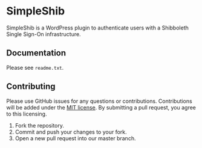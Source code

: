 # SimpleShib

SimpleShib is a WordPress plugin to authenticate users with a Shibboleth Single Sign-On infrastructure.

## Documentation

Please see `readme.txt`.

## Contributing

Please use GitHub issues for any questions or contributions. Contributions will be added under the [MIT license](https://choosealicense.com/licenses/mit/). By submitting a pull request, you agree to this licensing.

1. Fork the repository.
2. Commit and push your changes to your fork.
3. Open a new pull request into our master branch.
